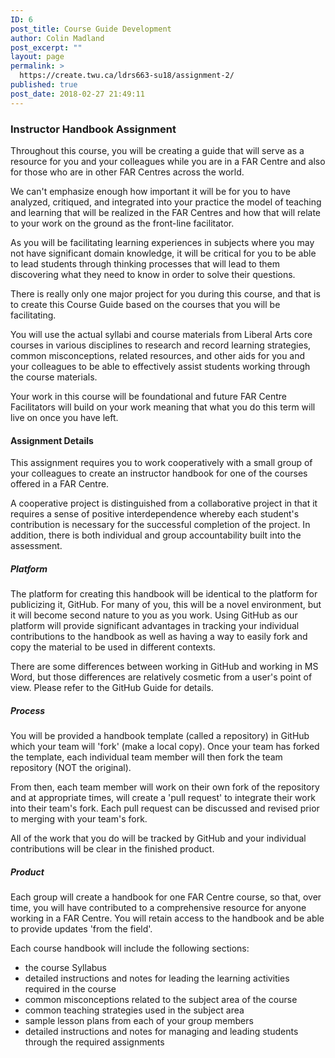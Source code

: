 ```yaml
---
ID: 6
post_title: Course Guide Development
author: Colin Madland
post_excerpt: ""
layout: page
permalink: >
  https://create.twu.ca/ldrs663-su18/assignment-2/
published: true
post_date: 2018-02-27 21:49:11
---
```

### Instructor Handbook Assignment

Throughout this course, you will be creating a guide that will serve as a resource for you and your colleagues while you are in a FAR Centre and also for those who are in other FAR Centres across the world.

We can't emphasize enough how important it will be for you to have analyzed, critiqued, and integrated into your practice the model of teaching and learning that will be realized in the FAR Centres and how that will relate to your work on the ground as the front-line facilitator.

As you will be facilitating learning experiences in subjects where you may not have significant domain knowledge, it will be critical for you to be able to lead students through thinking processes that will lead to them discovering what they need to know in order to solve their questions.

There is really only one major project for you during this course, and that is to create this Course Guide based on the courses that you will be facilitating.

You will use the actual syllabi and course materials from Liberal Arts core courses in various disciplines to research and record learning strategies, common misconceptions, related resources, and other aids for you and your colleagues to be able to effectively assist students working through the course materials.

Your work in this course will be foundational and future FAR Centre Facilitators will build on your work meaning that what you do this term will live on once you have left.

#### Assignment Details

This assignment requires you to work cooperatively with a small group of your colleagues to create an instructor handbook for one of the courses offered in a FAR Centre.

A cooperative project is distinguished from a collaborative project in that it requires a sense of positive interdependence whereby each student's contribution is necessary for the successful completion of the project. In addition, there is both individual and group accountability built into the assessment.

##### Platform

The platform for creating this handbook will be identical to the platform for publicizing it, GitHub. For many of you, this will be a novel environment, but it will become second nature to you as you work. Using GitHub as our platform will provide significant advantages in tracking your individual contributions to the handbook as well as having a way to easily fork and copy the material to be used in different contexts.

There are some differences between working in GitHub and working in MS Word, but those differences are relatively cosmetic from a user's point of view. Please refer to the GitHub Guide for details.

##### Process

You will be provided a handbook template (called a repository) in GitHub which your team will 'fork' (make a local copy). Once your team has forked the template, each individual team member will then fork the team repository (NOT the original).

From then, each team member will work on their own fork of the repository and at appropriate times, will create a 'pull request' to integrate their work into their team's fork. Each pull request can be discussed and revised prior to merging with your team's fork.

All of the work that you do will be tracked by GitHub and your individual contributions will be clear in the finished product.

##### Product

Each group will create a handbook for one FAR Centre course, so that, over time, you will have contributed to a comprehensive resource for anyone working in a FAR Centre. You will retain access to the handbook and be able to provide updates 'from the field'.

Each course handbook will include the following sections:
- the course Syllabus
- detailed instructions and notes for leading the learning activities required in the course
- common misconceptions related to the subject area of the course
- common teaching strategies used in the subject area
- sample lesson plans from each of your group members
- detailed instructions and notes for managing and leading students through the required assignments
